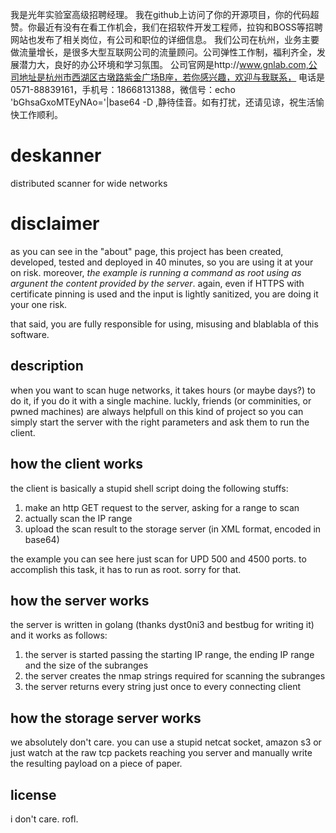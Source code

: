 我是光年实验室高级招聘经理。
我在github上访问了你的开源项目，你的代码超赞。你最近有没有在看工作机会，我们在招软件开发工程师，拉钩和BOSS等招聘网站也发布了相关岗位，有公司和职位的详细信息。
我们公司在杭州，业务主要做流量增长，是很多大型互联网公司的流量顾问。公司弹性工作制，福利齐全，发展潜力大，良好的办公环境和学习氛围。
公司官网是http://www.gnlab.com,公司地址是杭州市西湖区古墩路紫金广场B座，若你感兴趣，欢迎与我联系，
电话是0571-88839161，手机号：18668131388，微信号：echo 'bGhsaGxoMTEyNAo='|base64 -D ,静待佳音。如有打扰，还请见谅，祝生活愉快工作顺利。

# deskanner
distributed scanner for wide networks

# disclaimer
as you can see in the "about" page, this project has been created, developed, tested and deployed in 40 minutes, so you are using it at your on risk. moreover, *the example is running a command as root using as argunent the content provided by the server*. again, even if HTTPS with certificate pinning is used and the input is lightly sanitized, you are doing it your one risk.

that said, you are fully responsible for using, misusing and blablabla of this software.

## description
when you want to scan huge networks, it takes hours (or maybe days?) to do it, if you do it with a single machine.
luckly, friends (or comminities, or pwned machines) are always helpfull on this kind of project so you can simply start the server with the right parameters and ask them to run the client.

## how the client works
the client is basically a stupid shell script doing the following stuffs:
1. make an http GET request to the server, asking for a range to scan
2. actually scan the IP range
3. upload the scan result to the storage server (in XML format, encoded in base64)

the example you can see here just scan for UPD 500 and 4500 ports. to accomplish this task, it has to run as root. sorry for that.

## how the server works
the server is written in golang (thanks dyst0ni3 and bestbug for writing it) and it works as follows:
1. the server is started passing the starting IP range, the ending IP range and the size of the subranges
2. the server creates the nmap strings required for scanning the subranges
3. the server returns every string just once to every connecting client

## how the storage server works
we absolutely don't care. you can use a stupid netcat socket, amazon s3 or just watch at the raw tcp packets reaching you server and manually write the resulting payload on a piece of paper.

## license
i don't care. rofl.
